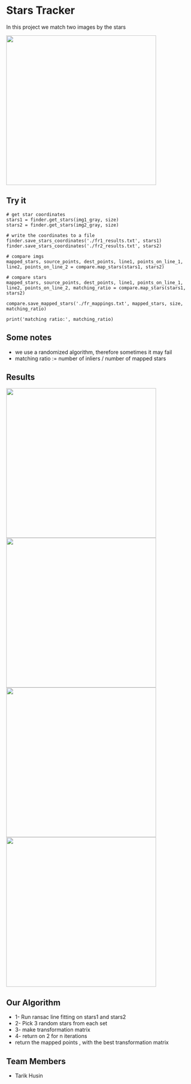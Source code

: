 
# Stars Tracker

In this project we match two images by the stars

<img  height="400" src="https://user-images.githubusercontent.com/10331972/233788698-4bf377ff-731a-4745-89f9-fcf8e489f047.png"/>

## Try it


    # get star coordinates
    stars1 = finder.get_stars(img1_gray, size)
    stars2 = finder.get_stars(img2_gray, size)

    # write the coordinates to a file
    finder.save_stars_coordinates('./fr1_results.txt', stars1)
    finder.save_stars_coordinates('./fr2_results.txt', stars2)

    # compare imgs
    mapped_stars, source_points, dest_points, line1, points_on_line_1, line2, points_on_line_2 = compare.map_stars(stars1, stars2)

    # compare stars
    mapped_stars, source_points, dest_points, line1, points_on_line_1, line2, points_on_line_2, matching_ratio = compare.map_stars(stars1, stars2)
    
    compare.save_mapped_stars('./fr_mappings.txt', mapped_stars, size, matching_ratio)

    print('matching ratio:', matching_ratio)


## Some notes

- we use a randomized algorithm, therefore sometimes it may fail
- matching ratio := number of inliers / number of mapped stars



## Results

<img height="400" src="https://user-images.githubusercontent.com/10331972/233772748-6f8bc387-3a52-415e-883d-02bf070458d3.png"/>

<img  height="400" src="https://user-images.githubusercontent.com/10331972/233772750-708a1bae-8358-4e18-a329-60daae1afe82.png"/>

<img  height="400" src="https://user-images.githubusercontent.com/10331972/233772752-19d1ff79-72e6-4bb8-ae24-e290a7eb5a29.png"/>

<img  height="400" src="https://user-images.githubusercontent.com/10331972/233772755-690c3eff-121c-4e7f-b4ef-b6a72c3dae4f.png"/>




## Our Algorithm

- 1- Run ransac line fitting on stars1 and stars2
- 2- Pick 3 random stars from each set
- 3- make transformation matrix
- 4- return on 2 for n iterations
- return the mapped points , with the best transformation matrix



## Team Members

- Tarik Husin

